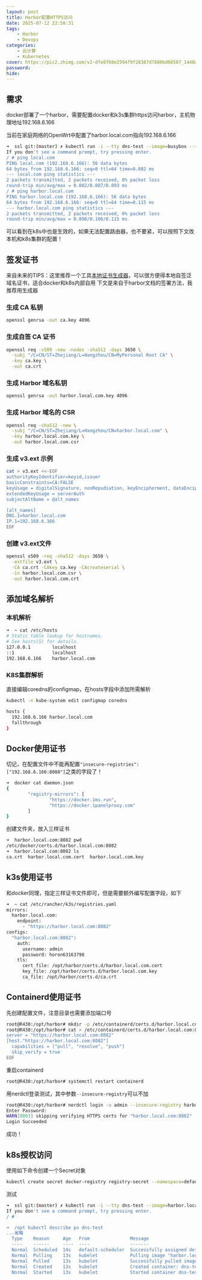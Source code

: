 ```yaml
---
layout: post
title: Harbor配置HTTPS访问
date: 2025-07-12 22:58:31
tags: 
    - Harbor
    - Devops
categories: 
    - 云计算
    - Kubernetes
cover: https://pic2.zhimg.com/v2-dfe8f68e2594f9f28387d7880bd66507_1440w.jpg?source=172ae18b
password: 
hide: 
---
```

##  需求
docker部署了一个harbor，需要配置docker和k3s集群https访问harbor，主机物理地址192.168.6.166

当前在家庭网络的OpenWrt中配置了harbor.local.com指向192.168.6.166
```bash
➜  ssl git:(master) ✗ kubectl run -i --tty dns-test --image=busybox --restart=Never --rm -- sh
If you don't see a command prompt, try pressing enter.
/ # ping local.com
PING local.com (192.168.6.166): 56 data bytes
64 bytes from 192.168.6.166: seq=0 ttl=64 time=0.082 ms
--- local.com ping statistics ---
2 packets transmitted, 2 packets received, 0% packet loss
round-trip min/avg/max = 0.082/0.087/0.093 ms
/ # ping harbor.local.com
PING harbor.local.com (192.168.6.166): 56 data bytes
64 bytes from 192.168.6.166: seq=0 ttl=64 time=0.115 ms
--- harbor.local.com ping statistics ---
2 packets transmitted, 2 packets received, 0% packet loss
round-trip min/avg/max = 0.098/0.106/0.115 ms
```
可以看到在k8s中也是生效的，如果无法配置路由器，也不要紧，可以按照下文改本机和k8s集群的配置！
## 签发证书
来自未来的TIPS：这里推荐一个工具[本地证书生成器](https://github.com/Fishdrowned/ssl.git)，可以很方便得本地自签泛域名证书，适合docker和k8s内部自用
下文是来自于harbor文档的签署方法，我推荐用生成器
### 生成 CA 私钥
```bash
openssl genrsa -out ca.key 4096
```
### 生成自签 CA 证书
```bash
openssl req -x509 -new -nodes -sha512 -days 3650 \
  -subj "/C=CN/ST=Zhejiang/L=Hangzhou/CN=MyPersonal Root CA" \
  -key ca.key \
  -out ca.crt
```
### 生成 Harbor 域名私钥
```bash
openssl genrsa -out harbor.local.com.key 4096
```
### 生成 Harbor 域名的 CSR
```bash
openssl req -sha512 -new \
  -subj "/C=CN/ST=Zhejiang/L=Hangzhou/CN=harbor.local.com" \
  -key harbor.local.com.key \
  -out harbor.local.com.csr
```
### 生成 v3.ext 示例
```bash
cat > v3.ext <<-EOF
authorityKeyIdentifier=keyid,issuer
basicConstraints=CA:FALSE
keyUsage = digitalSignature, nonRepudiation, keyEncipherment, dataEncipherment
extendedKeyUsage = serverAuth
subjectAltName = @alt_names

[alt_names]
DNS.1=harbor.local.com
IP.1=192.168.6.166
EOF
```
### 创建 v3.ext文件
```bash
openssl x509 -req -sha512 -days 3650 \
  -extfile v3.ext \
  -CA ca.crt -CAkey ca.key -CAcreateserial \
  -in harbor.local.com.csr \
  -out harbor.local.com.crt
```
## 添加域名解析
### 本机解析
```bash
➜  ~ cat /etc/hosts 
# Static table lookup for hostnames.
# See hosts(5) for details.
127.0.0.1        localhost
::1              localhost
192.168.6.166    harbor.local.com
```
### K8S集群解析
直接编辑coredns的configmap，在hosts字段中添加所需解析
```bash
kubectl -n kube-system edit configmap coredns

hosts {
  192.168.6.166 harbor.local.com
  fallthrough
}
```
## Docker使用证书
切记，在配置文件中不能再配置`"insecure-registries": ["192.168.6.166:8088"]`之类的字段了！
```bash
➜  docker cat daemon.json
{
        "registry-mirrors": [
                "https://docker.1ms.run",
                "https://docker.1panelproxy.com"
        ]
}
```
创建文件夹，放入三样证书
```bash
➜  harbor.local.com:8082 pwd
/etc/docker/certs.d/harbor.local.com:8082
➜  harbor.local.com:8082 ls
ca.crt  harbor.local.com.cert  harbor.local.com.key
```
## k3s使用证书
和docker同理，指定三样证书文件即可，但是需要额外编写配置字段，如下
```bash
➜  ~ cat /etc/rancher/k3s/registries.yaml 
mirrors:
  harbor.local.com:
    endpoint:
      - "https://harbor.local.com:8082"
configs:
  "harbor.local.com:8082":
    auth:
      username: admin
      password: horon63163798
    tls:
      cert_file: /opt/harbor/certs.d/harbor.local.com.cert
      key_file: /opt/harbor/certs.d/harbor.local.com.key
      ca_file: /opt/harbor/certs.d/ca.crt
```
## Containerd使用证书
先创建配置文件，注意目录也需要添加端口号
```bash
root@R430:/opt/harbor# mkdir -p /etc/containerd/certs.d/harbor.local.com:8082
root@R430:/opt/harbor# cat > /etc/containerd/certs.d/harbor.local.com:8082/hosts.toml << EOF
server = "https://harbor.local.com:8082"
[host."https://harbor.local.com:8082"]
  capabilities = ["pull", "resolve", "push"]
  skip_verify = true
EOF
```
重启containerd
```bash
root@R430:/opt/harbor# systemctl restart containerd
```
用nerdctl登录测试，其中参数`--insecure-registry`可以不加
```bash
root@R430:/opt/harbor# nerdctl login -u admin --insecure-registry harbor.local.com:8082
Enter Password: 
WARN[0003] skipping verifying HTTPS certs for "harbor.local.com:8082" 
Login Succeeded
```
成功！
## k8s授权访问
使用如下命令创建一个Secret对象
```bash
kubectl create secret docker-registry registry-secret --namespace=default --docker-server=[不带有协议的harbor域名] --docker-username=admin --docker-password=[你的密码]
```
测试
```bash
➜  ssl git:(master) ✗ kubectl run -i --tty dns-test --image=harbor.local.com:8082/library/busybox --restart=Never --rm -- sh
If you don't see a command prompt, try pressing enter.
/ # 

➜  /opt kubectl describe po dns-test
...省略
  Type    Reason     Age   From               Message
  ----    ------     ----  ----               -------
  Normal  Scheduled  14s   default-scheduler  Successfully assigned default/dns-test to r430
  Normal  Pulling    13s   kubelet            Pulling image "harbor.local.com:8082/library/busybox"
  Normal  Pulled     13s   kubelet            Successfully pulled image "harbor.local.com:8082/library/busybox" in 243ms (243ms including waiting). Image size: 2156518 bytes.
  Normal  Created    13s   kubelet            Created container: dns-test
  Normal  Started    13s   kubelet            Started container dns-test
```